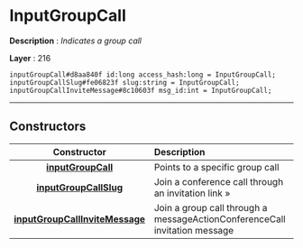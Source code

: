# InputGroupCall

**Description** : *Indicates a group call*

**Layer** : 216

```tl
inputGroupCall#d8aa840f id:long access_hash:long = InputGroupCall;
inputGroupCallSlug#fe06823f slug:string = InputGroupCall;
inputGroupCallInviteMessage#8c10603f msg_id:int = InputGroupCall;
```

---

## Constructors

| Constructor | Description |
| :---: | :--- |
| [**inputGroupCall**](constructor/inputGroupCall) | Points to a specific group call |
| [**inputGroupCallSlug**](constructor/inputGroupCallSlug) | Join a conference call through an invitation link » |
| [**inputGroupCallInviteMessage**](constructor/inputGroupCallInviteMessage) | Join a group call through a messageActionConferenceCall invitation message |